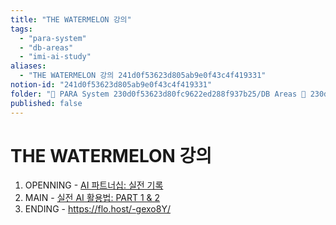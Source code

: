 ```yaml
---
title: "THE WATERMELON 강의"
tags:
  - "para-system"
  - "db-areas"
  - "imi-ai-study"
aliases:
  - "THE WATERMELON 강의 241d0f53623d805ab9e0f43c4f419331"
notion-id: "241d0f53623d805ab9e0f43c4f419331"
folder: "🚀 PARA System 230d0f53623d80fc9622ed288f937b25/DB Areas 🔲 230d0f53623d812fa0e9f500c4679623/IMI AI STUDY 1d9d0f53623d8041bf76c077ebfc7363"
published: false
---
```


# THE WATERMELON 강의

1. OPENNING  - [AI 파트너십: 실전 기록](https://flo.host/uwmNnUo/)
2. MAIN - [실전 AI 활용법: PART 1 & 2](https://flo.host/6NrKVif/)
3. ENDING - https://flo.host/-gexo8Y/
